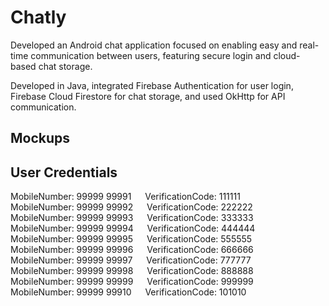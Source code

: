 # Chatly
Developed an Android chat application focused on enabling easy and real-time communication between users, featuring secure login and cloud-based chat storage.

Developed in Java, integrated Firebase Authentication for user login, Firebase Cloud Firestore for chat storage, and used OkHttp for API communication.

## Mockups


## User Credentials
MobileNumber: 99999 99991 &emsp; VerificationCode: 111111<br>
MobileNumber: 99999 99992 &emsp; VerificationCode: 222222<br>
MobileNumber: 99999 99993 &emsp; VerificationCode: 333333<br>
MobileNumber: 99999 99994 &emsp; VerificationCode: 444444<br>
MobileNumber: 99999 99995 &emsp; VerificationCode: 555555<br>
MobileNumber: 99999 99996 &emsp; VerificationCode: 666666<br>
MobileNumber: 99999 99997 &emsp; VerificationCode: 777777<br>
MobileNumber: 99999 99998 &emsp; VerificationCode: 888888<br>
MobileNumber: 99999 99999 &emsp; VerificationCode: 999999<br>
MobileNumber: 99999 99910 &emsp; VerificationCode: 101010
